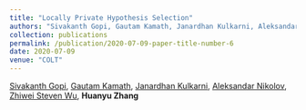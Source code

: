 ```yaml
---
title: "Locally Private Hypothesis Selection"
authors: "Sivakanth Gopi, Gautam Kamath, Janardhan Kulkarni, Aleksandar Nikolov, Zhiwei Steven Wu,<b>Huanyu Zhang<b>, accepted by <b>COLT 2020</b>"
collection: publications
permalink: /publication/2020-07-09-paper-title-number-6
date: 2020-07-09
venue: "COLT"
---
```



[Sivakanth Gopi](https://www.microsoft.com/en-us/research/people/sigopi/), [Gautam Kamath](http://www.gautamkamath.com), [Janardhan Kulkarni](https://www.microsoft.com/en-us/research/people/jakul/), [Aleksandar Nikolov](http://www.cs.toronto.edu/~anikolov/), [Zhiwei Steven Wu](https://zstevenwu.com), <b>Huanyu Zhang</b>

